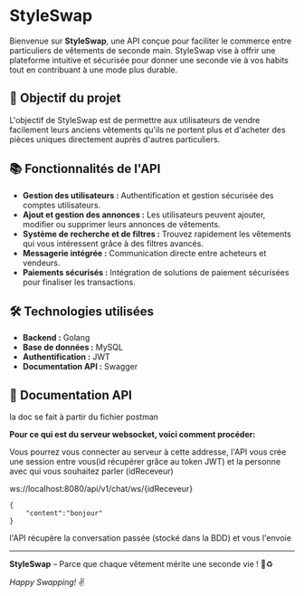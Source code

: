 # StyleSwap

Bienvenue sur **StyleSwap**, une API conçue pour faciliter le commerce entre particuliers de vêtements de seconde main. StyleSwap vise à offrir une plateforme intuitive et sécurisée pour donner une seconde vie à vos habits tout en contribuant à une mode plus durable.

## 🚀 Objectif du projet
L'objectif de StyleSwap est de permettre aux utilisateurs de vendre facilement leurs anciens vêtements qu'ils ne portent plus et d'acheter des pièces uniques directement auprès d'autres particuliers.

## 📚 Fonctionnalités de l'API
- **Gestion des utilisateurs :** Authentification et gestion sécurisée des comptes utilisateurs.
- **Ajout et gestion des annonces :** Les utilisateurs peuvent ajouter, modifier ou supprimer leurs annonces de vêtements.
- **Système de recherche et de filtres :** Trouvez rapidement les vêtements qui vous intéressent grâce à des filtres avancés.
- **Messagerie intégrée :** Communication directe entre acheteurs et vendeurs.
- **Paiements sécurisés :** Intégration de solutions de paiement sécurisées pour finaliser les transactions.

## 🛠️ Technologies utilisées
- **Backend :** Golang
- **Base de données :** MySQL
- **Authentification :** JWT
- **Documentation API :** Swagger


## 📄 Documentation API

la doc se fait à partir du fichier postman

**Pour ce qui est du serveur websocket, voici comment procéder:**

Vous pourrez vous connecter au serveur à cette addresse, 
l'API vous crée une session entre vous(id récupérer grâce au token JWT) et la personne avec qui vous souhaitez parler (idReceveur)

  ws://localhost:8080/api/v1/chat/ws/{idReceveur}

```
{
    "content":"bonjour"
}
```

l'API récupère la conversation passée (stocké dans la BDD) et vous l'envoie


---
**StyleSwap** – Parce que chaque vêtement mérite une seconde vie ! 👗♻️

*Happy Swapping!* ✌️

